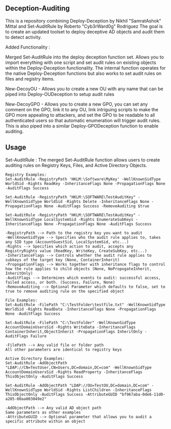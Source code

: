 ## Deception-Auditing

This is a repository combining Deploy-Deception by Nikhil "SamratAshok" Mittal and Set-AuditRule by Roberto "Cyb3rWard0g" Rodriguez
The goal is to create an updated toolset to deploy deceptive AD objects and audit them to detect activity.

Added Functionality :

Merged Set-AuditRule into the deploy deception function set. Allows you to import everything with one script and set audit rules on existing objects within the Deploy-Deception functionality. The internal function operates for the native Deploy-Deception functions but also works to set audit rules on files and registry items. 

New-DecoyOU - Allows you to create a new OU with any name that can be piped into Deploy-OUDeception to setup audit rules

New-DecoyGPO - Allows you to create a new GPO, you can set any comment on the GPO, link it to any OU, link intriguing scripts to make the GPO more appealing to attackers, and set the GPO to be readable to all authenticated users so that automatic enumeration will trigger audit rules. This is also piped into a similar Deploy-GPODeception function to enable auditing. 

## Usage

Set-AuditRule :
    The merged Set-AuditRule function allows users to create auditing rules on Registry Keys, Files, and Active Directory Objects.

    Registry Examples: 
    Set-AuditRule -RegistryPath 'HKLM:\Software\MyKey' -WellKnownSidType WorldSid -Rights ReadKey -InheritanceFlags None -PropagationFlags None -AuditFlags Success

    Set-AuditRule -RegistryPath "HKLM:\SOFTWARE\TestAuditKey" -WellKnownSidType WorldSid -Rights Delete -InheritanceFlags None -PropagationFlags None -AuditFlags Success -RemoveAuditing $true

    Set-AuditRule -RegistryPath "HKLM:\SOFTWARE\TestAuditKey" -WellKnownSidType LocalSystemSid -Rights EnumerateSubKeys -InheritanceFlags None -PropagationFlags None -AuditFlags Success

    -RegistryPath --> Path to the registry key you want to audit
    -WellKnownSidType --> Specifies who the audit rule applies to, takes any SID type (AccountGuestSid, LocalSystemSid, etc...)
    -Rights --> Specifies which action to audit, accepts any RegistryRights value (ReadKey, WriteKey, CreateSubKey, etc...)
    -InheritanceFlags --> Controls whether the audit rule applies to subkeys of the target key (None, ContainerInherit)
    -PropogationFlags --> Works together with inheritance flags to control how the rule applies to child objects (None, NoPropogateInherit, InheritOnly)
    -AuditFlags --> Determines which events to audit: successful access, failed access, or both. (Success, Failure, None)
    -RemoveAuditing --> Optional Parameter which defaults to false, set to true to remove auditing rule on the specified object

    File Examples:
    Set-AuditRule -FilePath "C:\TestFolder\testfile.txt" -WellKnownSidType WorldSid -Rights ReadData -InheritanceFlags None -PropagationFlags None -AuditFlags Success

    Set-AuditRule -FilePath "C:\TestFolder" -WellKnownSidType AccountDomainUsersSid -Rights WriteData -InheritanceFlags ContainerInherit,ObjectInherit -PropagationFlags InheritOnly -AuditFlags Failure

    -FilePath --> Any valid file or folder path
    All other parameters are identical to registry keys

    Active Directory Examples:
    Set-AuditRule -AdObjectPath "LDAP://CN=TestUser,CN=Users,DC=domain,DC=com" -WellKnownSidType AccountDomainUsersSid -Rights ReadProperty -InheritanceFlags ThisObjectOnly -AuditFlags Success

    Set-AuditRule -AdObjectPath "LDAP://OU=TestOU,DC=domain,DC=com" -WellKnownSidType WorldSid -Rights ListChildren -InheritanceFlags ThisObjectOnly -AuditFlags Success -AttributeGUID "bf967aba-0de6-11d0-a285-00aa003049e2"

    -AdObjectPath --> Any valid AD object path
    Same parameters as other examples
    -AttributeGUID --> Optional parameter that allows you to audit a specific attribute within an object